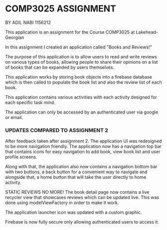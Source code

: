 <h1>COMP3025 ASSIGNMENT</h1>
BY ADIL NABI    1156212


This application is an assignment for the Course COMP3025 at Lakehead-Georgian

In this assignment I created an application called "Books and Reviews!"

The purpose of this application is to allow users to read and write reviews on various types of books,
allowing people to share their opinions on a list of books that can be expanded by users themselves.

This application works by storing book objects into a firebase database which is then called to populate the book list 
and also the review list of each book.

This application contains various activities with each activity designed for each specific task mind.

The application can only be accessed by an authenticated user via google or email.

<h3>UPDATES COMPARED TO ASSIGNMENT 2</h3>

After feedback taken after assignment 2. The application UI was redesigned to be more navigation friendly.
The application now has a navigation top bar that contains icons for easy navigation to
add book, view book list and user profile screens.

Along with that, the application also now contains a navigation bottom bar with two buttons, a back button for 
a convenient way to navigate and alongside that, a home button that will take the user directly to home activity.

STATIC REVIEWS NO MORE! The book detail page now contains a live recycler view that showcases reviews which can be updated live.
This was done using modelViewFactory in order to make it work.

The application launcher icon was updated with a custom graphic.

Firebase is now fully secure only allowing authenticated users to access it.